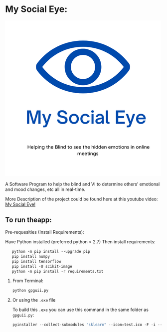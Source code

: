 # My Social Eye:

![Main Page](logogp.png)

A Software Program to help the blind and VI to determine others’ emotional and mood changes, etc all in real-time.

More Description of the project could be found here at this youtube video:
[My Social Eye!](https://youtu.be/uam2H85lXko)

## To run theapp:
Pre-requesities (Install Requirements):

Have Python installed (preferred python > 2.7)
Then install requirements:
```
   python -m pip install --upgrade pip
   pip install numpy
   pip install tensorflow
   pip install -U scikit-image
   python -m pip install -r requirements.txt
```
1. From Terminal:

    ```python
    python gpguii.py
    ```
2. Or using the `.exe` file

    To build this `.exe` you can use this command in the same folder as `gpguii.py`:

    ```python
    pyinstaller --collect-submodules "sklearn" --icon=test.ico -F -i --clean gpguii.spec --onefile -w gpguii.py
    ```
